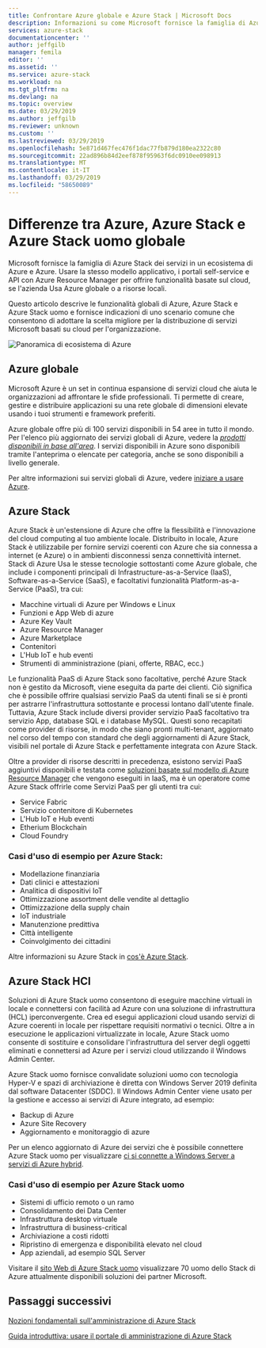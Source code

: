 ```yaml
---
title: Confrontare Azure globale e Azure Stack | Microsoft Docs
description: Informazioni su come Microsoft fornisce la famiglia di Azure Stack dei servizi in un ecosistema di Azure e Azure
services: azure-stack
documentationcenter: ''
author: jeffgilb
manager: femila
editor: ''
ms.assetid: ''
ms.service: azure-stack
ms.workload: na
ms.tgt_pltfrm: na
ms.devlang: na
ms.topic: overview
ms.date: 03/29/2019
ms.author: jeffgilb
ms.reviewer: unknown
ms.custom: ''
ms.lastreviewed: 03/29/2019
ms.openlocfilehash: 5e871d467fec476f1dac77fb879d180ea2322c80
ms.sourcegitcommit: 22ad896b84d2eef878f95963f6dc0910ee098913
ms.translationtype: MT
ms.contentlocale: it-IT
ms.lasthandoff: 03/29/2019
ms.locfileid: "58650089"
---
```

# <a name="differences-between-global-azure-azure-stack-and-azure-stack-hci"></a>Differenze tra Azure, Azure Stack e Azure Stack uomo globale

Microsoft fornisce la famiglia di Azure Stack dei servizi in un ecosistema di Azure e Azure. Usare la stesso modello applicativo, i portali self-service e API con Azure Resource Manager per offrire funzionalità basate sul cloud, se l'azienda Usa Azure globale o a risorse locali.

Questo articolo descrive le funzionalità globali di Azure, Azure Stack e Azure Stack uomo e fornisce indicazioni di uno scenario comune che consentono di adottare la scelta migliore per la distribuzione di servizi Microsoft basati su cloud per l'organizzazione.

![Panoramica di ecosistema di Azure](./media/compare-azure-azure-stack/azure-family.png)

## <a name="global-azure"></a>Azure globale

Microsoft Azure è un set in continua espansione di servizi cloud che aiuta le organizzazioni ad affrontare le sfide professionali. Ti permette di creare, gestire e distribuire applicazioni su una rete globale di dimensioni elevate usando i tuoi strumenti e framework preferiti.

Azure globale offre più di 100 servizi disponibili in 54 aree in tutto il mondo. Per l'elenco più aggiornato dei servizi globali di Azure, vedere la [ *prodotti disponibili in base all'area*](https://azure.microsoft.com/regions/services). I servizi disponibili in Azure sono disponibili tramite l'anteprima o elencate per categoria, anche se sono disponibili a livello generale.

Per altre informazioni sui servizi globali di Azure, vedere [iniziare a usare Azure](https://docs.microsoft.com/azure/#pivot=get-started&panel=get-started1).

## <a name="azure-stack"></a>Azure Stack

Azure Stack è un'estensione di Azure che offre la flessibilità e l'innovazione del cloud computing al tuo ambiente locale. Distribuito in locale, Azure Stack è utilizzabile per fornire servizi coerenti con Azure che sia connessa a internet (e Azure) o in ambienti disconnessi senza connettività internet. Stack di Azure Usa le stesse tecnologie sottostanti come Azure globale, che include i componenti principali di Infrastructure-as-a-Service (IaaS), Software-as-a-Service (SaaS), e facoltativi funzionalità Platform-as-a-Service (PaaS), tra cui:

- Macchine virtuali di Azure per Windows e Linux
- Funzioni e App Web di azure
- Azure Key Vault
- Azure Resource Manager
- Azure Marketplace
- Contenitori
- L'Hub IoT e hub eventi
- Strumenti di amministrazione (piani, offerte, RBAC, ecc.)

Le funzionalità PaaS di Azure Stack sono facoltative, perché Azure Stack non è gestito da Microsoft, viene eseguita da parte dei clienti. Ciò significa che è possibile offrire qualsiasi servizio PaaS da utenti finali se si è pronti per astrarre l'infrastruttura sottostante e processi lontano dall'utente finale. Tuttavia, Azure Stack include diversi provider servizio PaaS facoltativo tra servizio App, database SQL e i database MySQL. Questi sono recapitati come provider di risorse, in modo che siano pronti multi-tenant, aggiornato nel corso del tempo con standard che degli aggiornamenti di Azure Stack, visibili nel portale di Azure Stack e perfettamente integrata con Azure Stack.

Oltre a provider di risorse descritti in precedenza, esistono servizi PaaS aggiuntivi disponibili e testata come [soluzioni basate sul modello di Azure Resource Manager](https://github.com/Azure/AzureStack-QuickStart-Templates) che vengono eseguiti in IaaS, ma è un operatore come Azure Stack offrirle come Servizi PaaS per gli utenti tra cui:

- Service Fabric
- Servizio contenitore di Kubernetes
- L'Hub IoT e Hub eventi
- Etherium Blockchain
- Cloud Foundry

### <a name="example-use-cases-for-azure-stack"></a>Casi d'uso di esempio per Azure Stack:

- Modellazione finanziaria
- Dati clinici e attestazioni
- Analitica di dispositivi IoT
- Ottimizzazione assortment delle vendite al dettaglio
- Ottimizzazione della supply chain
- IoT industriale
- Manutenzione predittiva
- Città intelligente
- Coinvolgimento dei cittadini

Altre informazioni su Azure Stack in [cos'è Azure Stack](azure-stack-overview.md).

## <a name="azure-stack-hci"></a>Azure Stack HCI 

Soluzioni di Azure Stack uomo consentono di eseguire macchine virtuali in locale e connettersi con facilità ad Azure con una soluzione di infrastruttura (HCL) iperconvergente. Crea ed esegui applicazioni cloud usando servizi di Azure coerenti in locale per rispettare requisiti normativi o tecnici. Oltre a in esecuzione le applicazioni virtualizzate in locale, Azure Stack uomo consente di sostituire e consolidare l'infrastruttura del server degli oggetti eliminati e connettersi ad Azure per i servizi cloud utilizzando il Windows Admin Center.

Azure Stack uomo fornisce convalidate soluzioni uomo con tecnologia Hyper-V e spazi di archiviazione è diretta con Windows Server 2019 definita dal software Datacenter (SDDC). Il Windows Admin Center viene usato per la gestione e accesso ai servizi di Azure integrato, ad esempio:

- Backup di Azure
- Azure Site Recovery
- Aggiornamento e monitoraggio di azure

Per un elenco aggiornato di Azure dei servizi che è possibile connettere Azure Stack uomo per visualizzare [ci si connette a Windows Server a servizi di Azure hybrid](https://docs.microsoft.com/windows-server/azure-hybrid-services/index).

### <a name="example-use-cases-for-azure-stack-hci"></a>Casi d'uso di esempio per Azure Stack uomo
- Sistemi di ufficio remoto o un ramo
- Consolidamento dei Data Center
- Infrastruttura desktop virtuale
- Infrastruttura di business-critical
- Archiviazione a costi ridotti
- Ripristino di emergenza e disponibilità elevato nel cloud
- App aziendali, ad esempio SQL Server

Visitare il [sito Web di Azure Stack uomo](https://azure.microsoft.com/overview/azure-stack/hci/) visualizzare 70 uomo dello Stack di Azure attualmente disponibili soluzioni dei partner Microsoft.

## <a name="next-steps"></a>Passaggi successivi

[Nozioni fondamentali sull'amministrazione di Azure Stack](azure-stack-manage-basics.md)

[Guida introduttiva: usare il portale di amministrazione di Azure Stack](azure-stack-manage-portals.md)

